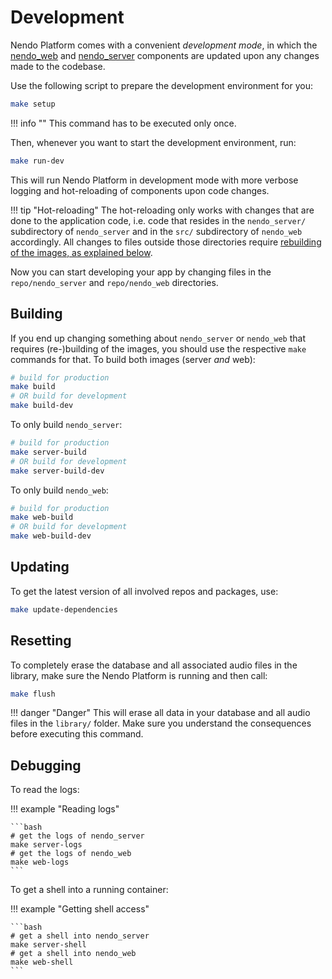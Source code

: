 # Development

Nendo Platform comes with a convenient _development mode_, in which the [nendo_web](web/index.md) and [nendo_server](server/index.md) components are updated upon any changes made to the codebase.

Use the following script to prepare the development environment for you:

```bash
make setup
```

!!! info ""
    This command has to be executed only once.

Then, whenever you want to start the development environment, run:

```bash
make run-dev
```

This will run Nendo Platform in development mode with more verbose logging and hot-reloading of components upon code changes.

!!! tip "Hot-reloading"
    The hot-reloading only works with changes that are done to the application code, i.e. code that resides in the `nendo_server/` subdirectory of `nendo_server` and in the `src/` subdirectory of `nendo_web` accordingly. All changes to files outside those directories require [rebuilding of the images, as explained below](#building).

Now you can start developing your app by changing files in the `repo/nendo_server` and `repo/nendo_web` directories.

## Building

If you end up changing something about `nendo_server` or `nendo_web` that requires (re-)building of the images, you should use the respective `make` commands for that. To build both images (server _and_ web):

```bash
# build for production
make build
# OR build for development
make build-dev
```

To only build `nendo_server`:

```bash
# build for production
make server-build
# OR build for development
make server-build-dev
```

To only build `nendo_web`:

```bash
# build for production
make web-build
# OR build for development
make web-build-dev
```

## Updating

To get the latest version of all involved repos and packages, use:

```bash
make update-dependencies
```

## Resetting

To completely erase the database and all associated audio files in the library, make sure the Nendo Platform is running and then call:

```bash
make flush
```

!!! danger "Danger"
    This will erase all data in your database and all audio files in the `library/` folder. Make sure you understand the consequences before executing this command.

## Debugging

To read the logs:

!!! example "Reading logs"

    ```bash
    # get the logs of nendo_server
    make server-logs
    # get the logs of nendo_web
    make web-logs
    ```

To get a shell into a running container:

!!! example "Getting shell access"

    ```bash
    # get a shell into nendo_server
    make server-shell
    # get a shell into nendo_web
    make web-shell
    ```
